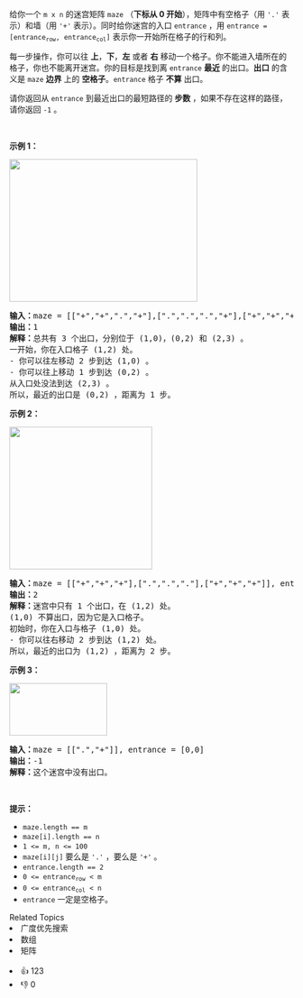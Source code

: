 <p>给你一个&nbsp;<code>m x n</code>&nbsp;的迷宫矩阵&nbsp;<code>maze</code>&nbsp;（<strong>下标从 0 开始</strong>），矩阵中有空格子（用&nbsp;<code>'.'</code>&nbsp;表示）和墙（用&nbsp;<code>'+'</code>&nbsp;表示）。同时给你迷宫的入口&nbsp;<code>entrance</code>&nbsp;，用&nbsp;<code>entrance = [entrance<sub>row</sub>, entrance<sub>col</sub>]</code>&nbsp;表示你一开始所在格子的行和列。</p>

<p>每一步操作，你可以往 <strong>上</strong>，<strong>下</strong>，<strong>左</strong> 或者 <strong>右</strong>&nbsp;移动一个格子。你不能进入墙所在的格子，你也不能离开迷宫。你的目标是找到离&nbsp;<code>entrance</code>&nbsp;<strong>最近</strong>&nbsp;的出口。<strong>出口</strong>&nbsp;的含义是&nbsp;<code>maze</code>&nbsp;<strong>边界</strong>&nbsp;上的&nbsp;<strong>空格子</strong>。<code>entrance</code>&nbsp;格子&nbsp;<strong>不算</strong>&nbsp;出口。</p>

<p>请你返回从 <code>entrance</code>&nbsp;到最近出口的最短路径的 <strong>步数</strong>&nbsp;，如果不存在这样的路径，请你返回 <code>-1</code>&nbsp;。</p>

<p>&nbsp;</p>

<p><strong>示例 1：</strong></p> 
<img alt="" src="https://assets.leetcode.com/uploads/2021/06/04/nearest1-grid.jpg" style="width: 333px; height: 253px;"> <pre><b>输入：</b>maze = [["+","+",".","+"],[".",".",".","+"],["+","+","+","."]], entrance = [1,2]
<b>输出：</b>1
<b>解释：</b>总共有 3 个出口，分别位于 (1,0)，(0,2) 和 (2,3) 。
一开始，你在入口格子 (1,2) 处。
- 你可以往左移动 2 步到达 (1,0) 。
- 你可以往上移动 1 步到达 (0,2) 。
从入口处没法到达 (2,3) 。
所以，最近的出口是 (0,2) ，距离为 1 步。
</pre> </img>

<p><strong>示例 2：</strong></p> 
<img alt="" src="https://assets.leetcode.com/uploads/2021/06/04/nearesr2-grid.jpg" style="width: 253px; height: 253px;"> <pre><b>输入：</b>maze = [["+","+","+"],[".",".","."],["+","+","+"]], entrance = [1,0]
<b>输出：</b>2
<b>解释：</b>迷宫中只有 1 个出口，在 (1,2) 处。
(1,0) 不算出口，因为它是入口格子。
初始时，你在入口与格子 (1,0) 处。
- 你可以往右移动 2 步到达 (1,2) 处。
所以，最近的出口为 (1,2) ，距离为 2 步。
</pre> </img>

<p><strong>示例 3：</strong></p> 
<img alt="" src="https://assets.leetcode.com/uploads/2021/06/04/nearest3-grid.jpg" style="width: 173px; height: 93px;"> <pre><b>输入：</b>maze = [[".","+"]], entrance = [0,0]
<b>输出：</b>-1
<b>解释：</b>这个迷宫中没有出口。
</pre> </img>

<p>&nbsp;</p>

<p><strong>提示：</strong></p>

<ul> 
 <li><code>maze.length == m</code></li> 
 <li><code>maze[i].length == n</code></li> 
 <li><code>1 &lt;= m, n &lt;= 100</code></li> 
 <li><code>maze[i][j]</code> 要么是&nbsp;<code>'.'</code>&nbsp;，要么是&nbsp;<code>'+'</code>&nbsp;。</li> 
 <li><code>entrance.length == 2</code></li> 
 <li><code>0 &lt;= entrance<sub>row</sub> &lt; m</code></li> 
 <li><code>0 &lt;= entrance<sub>col</sub> &lt; n</code></li> 
 <li><code>entrance</code>&nbsp;一定是空格子。</li> 
</ul>

<div><div>Related Topics</div><div><li>广度优先搜索</li><li>数组</li><li>矩阵</li></div></div><br><div><li>👍 123</li><li>👎 0</li></div>